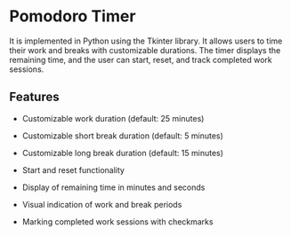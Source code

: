# Pomodoro Timer 
It is implemented in Python using the Tkinter library. It allows users to time their work and breaks with customizable durations. The timer displays the remaining time, and the user can start, reset, and track completed work sessions.
## Features 
- Customizable work duration (default: 25 minutes)
* Customizable short break duration (default: 5 minutes)
+ Customizable long break duration (default: 15 minutes)
- Start and reset functionality
* Display of remaining time in minutes and seconds
+ Visual indication of work and break periods
- Marking completed work sessions with checkmarks
